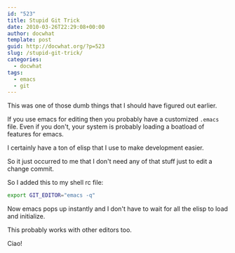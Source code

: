 ```yaml
---
id: "523"
title: Stupid Git Trick
date: 2010-03-26T22:29:08+00:00
author: docwhat
template: post
guid: http://docwhat.org/?p=523
slug: /stupid-git-trick/
categories:
  - docwhat
tags:
  - emacs
  - git
---
```


This was one of those dumb things that I should have figured out earlier.

If you use emacs for editing then you probably have a customized `.emacs`
file. Even if you don't, your system is probably loading a boatload of
features for emacs.

I certainly have a ton of elisp that I use to make development easier.

So it just occurred to me that I don't need any of that stuff just to edit a
change commit.

So I added this to my shell rc file:

```bash
export GIT_EDITOR="emacs -q"
```

Now emacs pops up instantly and I don't have to wait for all the elisp to load
and initialize.

This probably works with other editors too.

Ciao!
